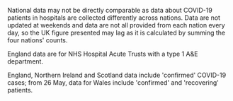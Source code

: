 ﻿National data may not be directly comparable as data about COVID-19 patients in hospitals are collected differently across nations. Data are not updated at weekends and data are not all provided from each nation every day, so the UK figure presented may lag as it is calculated by summing the four nations' counts.

England data are for NHS Hospital Acute Trusts with a type 1 A&E department.

England, Northern Ireland and Scotland data include 'confirmed' COVID-19 cases; from 26 May, data for Wales include 'confirmed' and 'recovering' patients.